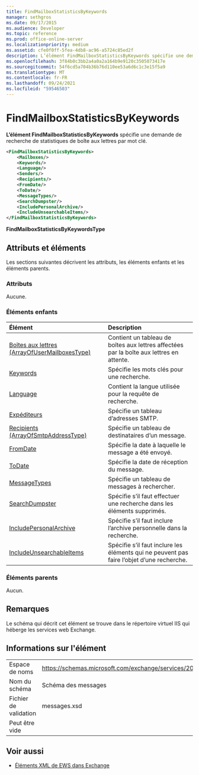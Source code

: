 ```yaml
---
title: FindMailboxStatisticsByKeywords
manager: sethgros
ms.date: 09/17/2015
ms.audience: Developer
ms.topic: reference
ms.prod: office-online-server
ms.localizationpriority: medium
ms.assetid: cfe0f0ff-5fea-4db8-ac96-a5724c85ed2f
description: L’élément FindMailboxStatisticsByKeywords spécifie une demande de recherche de statistiques de boîte aux lettres par mot clé.
ms.openlocfilehash: 3f84b0c3bb2a4a0a2a164b9e9120c3505073417e
ms.sourcegitcommit: 54f6cd5a704b36b76d110ee53a6d6c1c3e15f5a9
ms.translationtype: MT
ms.contentlocale: fr-FR
ms.lasthandoff: 09/24/2021
ms.locfileid: "59546503"
---
```

# <a name="findmailboxstatisticsbykeywords"></a>FindMailboxStatisticsByKeywords

**L’élément FindMailboxStatisticsByKeywords** spécifie une demande de recherche de statistiques de boîte aux lettres par mot clé. 
  
```XML
<FindMailboxStatisticsByKeywords>
    <Mailboxes/>
    <Keywords/>
    <Language/>
    <Senders/>
    <Recipients/>
    <FromDate/>
    <ToDate/>
    <MessageTypes/>
    <SearchDumpster/>
    <IncludePersonalArchive/>
    <IncludeUnsearchableItems/>
</FindMailboxStatisticsByKeywords>
```

 **FindMailboxStatisticsByKeywordsType**
## <a name="attributes-and-elements"></a>Attributs et éléments

Les sections suivantes décrivent les attributs, les éléments enfants et les éléments parents.
  
### <a name="attributes"></a>Attributs

Aucune.
  
### <a name="child-elements"></a>Éléments enfants

|**Élément**|**Description**|
|:-----|:-----|
|[Boîtes aux lettres (ArrayOfUserMailboxesType)](mailboxes-arrayofusermailboxestype.md) <br/> |Contient un tableau de boîtes aux lettres affectées par la boîte aux lettres en attente.  <br/> |
|[Keywords](keywords-ex15websvcsotherref.md) <br/> |Spécifie les mots clés pour une recherche.  <br/> |
|[Language](language.md) <br/> |Contient la langue utilisée pour la requête de recherche.  <br/> |
|[Expéditeurs](senders.md) <br/> |Spécifie un tableau d’adresses SMTP.  <br/> |
|[Recipients (ArrayOfSmtpAddressType)](recipients-arrayofsmtpaddresstype.md) <br/> |Spécifie un tableau de destinataires d’un message.  <br/> |
|[FromDate](fromdate.md) <br/> |Spécifie la date à laquelle le message a été envoyé.  <br/> |
|[ToDate](todate.md) <br/> |Spécifie la date de réception du message.  <br/> |
|[MessageTypes](messagetypes.md) <br/> |Spécifie un tableau de messages à rechercher.  <br/> |
|[SearchDumpster](searchdumpster.md) <br/> |Spécifie s’il faut effectuer une recherche dans les éléments supprimés.  <br/> |
|[IncludePersonalArchive](includepersonalarchive.md) <br/> |Spécifie s’il faut inclure l’archive personnelle dans la recherche.  <br/> |
|[IncludeUnsearchableItems](includeunsearchableitems.md) <br/> |Spécifie s’il faut inclure les éléments qui ne peuvent pas faire l’objet d’une recherche.  <br/> |
   
### <a name="parent-elements"></a>Éléments parents

Aucun.
  
## <a name="remarks"></a>Remarques

Le schéma qui décrit cet élément se trouve dans le répertoire virtuel IIS qui héberge les services web Exchange.
  
## <a name="element-information"></a>Informations sur l'élément

|||
|:-----|:-----|
|Espace de noms  <br/> |https://schemas.microsoft.com/exchange/services/2006/messages  <br/> |
|Nom du schéma  <br/> |Schéma des messages  <br/> |
|Fichier de validation  <br/> |messages.xsd  <br/> |
|Peut être vide  <br/> ||
   
## <a name="see-also"></a>Voir aussi



- [Éléments XML de EWS dans Exchange](ews-xml-elements-in-exchange.md)

